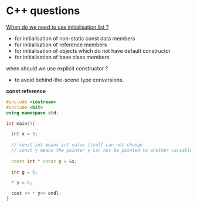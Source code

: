 # C++ questions

[When do we need to use initialisation list ?](https://www.geeksforgeeks.org/when-do-we-use-initializer-list-in-c/)

* for initialisation of non-static const data members 
* for initialisation of reference members 
* for initialisation of objects which do not have default constructor 
* for initialisation of base class members 

when should we use explicit constructor ?

* to avoid behind-the-scene type conversions.

**const reference** 

```cpp
#include <iostream>
#include <bit>
using namespace std;

int main(){

  int x = 5;
  
  // const int means int value itself can not change 
  // const y means the pointer y can not be pointed to another variable 
    
  const int * const y = &x;   
  
  int g = 6;

  * y = 6;

  cout << * y<< endl;
}
```

